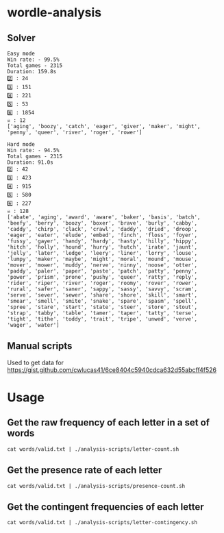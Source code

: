 # wordle-analysis

## Solver

```
Easy mode
Win rate: - 99.5%
Total games - 2315
Duration: 159.8s
2️⃣ : 24
3️⃣ : 151
4️⃣ : 221
5️⃣ : 53
6️⃣ : 1854
☠️ : 12
['aging', 'boozy', 'catch', 'eager', 'giver', 'maker', 'might', 'penny', 'queer', 'river', 'roger', 'rower']

Hard mode
Win rate: - 94.5%
Total games - 2315
Duration: 91.0s
2️⃣ : 42
3️⃣ : 423
4️⃣ : 915
5️⃣ : 580
6️⃣ : 227
☠️ : 128
['abate', 'aging', 'award', 'aware', 'baker', 'basis', 'batch', 'beefy', 'berry', 'boozy', 'boxer', 'brave', 'burly', 'cabby', 'caddy', 'chirp', 'clack', 'crawl', 'daddy', 'dried', 'droop', 'eager', 'eater', 'elude', 'embed', 'finch', 'floss', 'foyer', 'fussy', 'gayer', 'handy', 'hardy', 'hasty', 'hilly', 'hippy', 'hitch', 'holly', 'hound', 'hurry', 'hutch', 'irate', 'jaunt', 'jelly', 'later', 'ledge', 'leery', 'liner', 'lorry', 'louse', 'lumpy', 'maker', 'maybe', 'might', 'moral', 'mound', 'mouse', 'mover', 'mower', 'muddy', 'nerve', 'ninny', 'noose', 'otter', 'paddy', 'paler', 'paper', 'paste', 'patch', 'patty', 'penny', 'power', 'prism', 'prone', 'pushy', 'queer', 'ratty', 'reply', 'rider', 'riper', 'river', 'roger', 'roomy', 'rover', 'rower', 'rural', 'safer', 'saner', 'sappy', 'sassy', 'savvy', 'scram', 'serve', 'sever', 'sewer', 'share', 'shore', 'skill', 'smart', 'smear', 'smell', 'smite', 'snake', 'spare', 'spasm', 'spell', 'spree', 'stare', 'start', 'state', 'steer', 'store', 'stout', 'strap', 'tabby', 'table', 'tamer', 'taper', 'tatty', 'terse', 'tight', 'tithe', 'toddy', 'trait', 'tripe', 'unwed', 'verve', 'wager', 'water']
```

## Manual scripts

Used to get data for https://gist.github.com/cwlucas41/6ce8404c5940cdca632d55abcff4f526

# Usage

## Get the raw frequency of each letter in a set of words
```
cat words/valid.txt | ./analysis-scripts/letter-count.sh
```

## Get the presence rate of each letter
```
cat words/valid.txt | ./analysis-scripts/presence-count.sh
```

## Get the contingent frequencies of each letter
```
cat words/valid.txt | ./analysis-scripts/letter-contingency.sh
```
